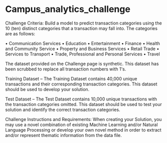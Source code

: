 # Campus_analytics_challenge

Challenge Criteria: Build a model to predict transaction categories using the 10 (ten) distinct categories that a transaction may fall into. The categories are as follows:

• Communication Services 
• Education 
• Entertainment
• Finance 
• Health and Community Service 
• Property and Business Services 
• Retail Trade 
• Services to Transport 
• Trade, Professional and Personal Services
• Travel 

The dataset provided on the Challenge page is synthetic. This dataset has been scrubbed to replace all transaction numbers with 1's.

Training Dataset – The Training Dataset contains 40,000 unique transactions and their corresponding transaction categories. This dataset should be used to develop your solution.

Test Dataset – The Test Dataset contains 10,000 unique transactions with the transaction categories omitted. This dataset should be used to test your solution and identify the correct transaction categories.

Challenge Instructions and Requirements: When creating your Solution, you may use a novel combination of existing Machine Learning and/or Natural Language Processing or develop your own novel method in order to extract and/or represent thematic information from the data file. 
